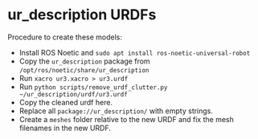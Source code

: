 # ur_description URDFs 
Procedure to create these models:
* Install ROS Noetic and `sudo apt install ros-noetic-universal-robot`
* Copy the `ur_description` package from `/opt/ros/noetic/share/ur_description`
* Run `xacro ur3.xacro > ur3.urdf`
* Run `python scripts/remove_urdf_clutter.py ~/ur_description/urdf/ur3.urdf`
* Copy the cleaned urdf here.
* Replace all `package://ur_description/` with empty strings. 
* Create a `meshes` folder relative to the new URDF and fix the mesh filenames in the new URDF.

